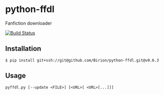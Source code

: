 # python-ffdl
Fanfiction downloader

[![Build Status](https://travis-ci.org/Birion/python-ffdl.svg?branch=v0.6.3)](https://travis-ci.org/Birion/python-ffdl)

## Installation

`$ pip install git+ssh://git@github.com/Birion/python-ffdl.git@v0.6.3`


## Usage

`pyffdl.py [--update <FILE>] [<URL>[ <URL>[...]]]`

